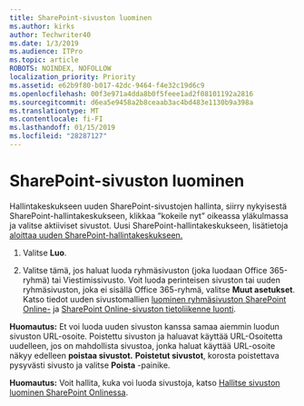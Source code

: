```yaml
---
title: SharePoint-sivuston luominen
ms.author: kirks
author: Techwriter40
ms.date: 1/3/2019
ms.audience: ITPro
ms.topic: article
ROBOTS: NOINDEX, NOFOLLOW
localization_priority: Priority
ms.assetid: e62b9f80-b017-42dc-9464-f4e32c19d6c9
ms.openlocfilehash: 00f3e971a4dda8b0f5feee1ad2f08101192a2816
ms.sourcegitcommit: d6ea5e9458a2b8ceaab3ac4bd483e1130b9a398a
ms.translationtype: MT
ms.contentlocale: fi-FI
ms.lasthandoff: 01/15/2019
ms.locfileid: "28287127"
---
```

# <a name="create-a-sharepoint-site"></a>SharePoint-sivuston luominen

Hallintakeskukseen uuden SharePoint-sivustojen hallinta, siirry nykyisestä SharePoint-hallintakeskukseen, klikkaa ”kokeile nyt” oikeassa yläkulmassa ja valitse aktiiviset sivustot. Uusi SharePoint-hallintakeskukseen, lisätietoja [aloittaa uuden SharePoint-hallintakeskukseen.](https://docs.microsoft.com/en-us/sharepoint/get-started-new-admin-center)
  
1. Valitse **Luo**. 
    
2. Valitse tämä, jos haluat luoda ryhmäsivuston (joka luodaan Office 365-ryhmä) tai Viestimissivusto. Voit luoda perinteisen sivuston tai uuden ryhmäsivuston, joka ei sisällä Office 365-ryhmä, valitse **Muut asetukset**. Katso tiedot uuden sivustomallien [luominen ryhmäsivuston SharePoint Online-](https://support.office.com/en-us/article/create-a-team-site-in-sharepoint-ef10c1e7-15f3-42a3-98aa-b5972711777d?ui=en-US&amp;rs=en-US&amp;ad=US) ja [SharePoint Online-sivuston tietoliikenne luonti](https://support.office.com/article/7fb44b20-a72f-4d2c-9173-fc8f59ba50eb).
  
 **Huomautus:** Et voi luoda uuden sivuston kanssa samaa aiemmin luodun sivuston URL-osoite. Poistettu sivuston ja haluavat käyttää URL-Osoitetta uudelleen, jos on mahdollista sivustoa, jonka haluat käyttää URL-osoite näkyy edelleen **poistaa sivustot.** **Poistetut sivustot**, korosta poistettava pysyvästi sivusto ja valitse **Poista** -painike. 
  
 **Huomautus:** Voit hallita, kuka voi luoda sivustoja, katso [Hallitse sivuston luominen SharePoint Onlinessa](https://docs.microsoft.com/en-us/sharepoint/manage-site-creation).
    

